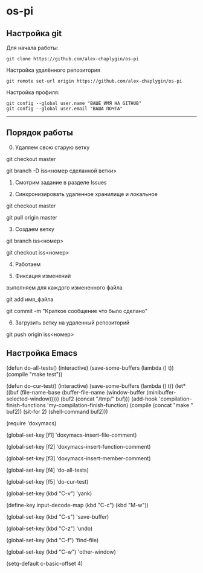 # os-pi

## Настройка git

Для начала работы:

	git clone https://github.com/alex-chaplygin/os-pi


Настройка удалённого репозитория

	git remote set-url origin https://github.com/alex-chaplygin/os-pi







Настройка профиля:
	
	git config --global user.name "ВАШЕ ИМЯ НА GITHUB"
	git config --global user.email "ВАША ПОЧТА"

	

***
## Порядок работы

0. Удаляем свою старую ветку

git checkout master

git branch -D iss<номер сделанной ветки>

1. Смотрим задание в разделе Issues

2. Синхронизировать удаленное хранилище и локальное

git checkout master

git pull origin master

3. Создаем ветку

git branch iss<номер>

git checkout iss<номер>

4. Работаем

5. Фиксация изменений

выполняем для каждого измененного файла

git add имя_файла

git commit -m "Краткое сообщение что было сделано"

6. Загрузить ветку на удаленный репозиторий

git push origin iss<номер>

## Настройка Emacs

(defun do-all-tests()
  (interactive)
  (save-some-buffers (lambda () t))
  (compile "make test"))

(defun do-cur-test()
  (interactive)
  (save-some-buffers (lambda () t))
  (let* ((buf (file-name-base (buffer-file-name (window-buffer (minibuffer-selected-window)))))
	 (buf2 (concat "/tmp/" buf)))
    (add-hook 'compilation-finish-functions 'my-compilation-finish-function)
    (compile (concat "make " buf2))
    (sit-for 2)
    (shell-command buf2)))

(require 'doxymacs)

(global-set-key [f1] 'doxymacs-insert-file-comment)

(global-set-key [f2] 'doxymacs-insert-function-comment)

(global-set-key [f3] 'doxymacs-insert-member-comment)

(global-set-key [f4] 'do-all-tests)

(global-set-key [f5] 'do-cur-test)

(global-set-key (kbd "C-v") 'yank)

(define-key input-decode-map (kbd "C-c") (kbd "M-w"))

(global-set-key (kbd "C-s") 'save-buffer)

(global-set-key (kbd "C-z") 'undo)

(global-set-key (kbd "C-f") 'find-file)

(global-set-key (kbd "C-w") 'other-window)

(setq-default c-basic-offset 4)

